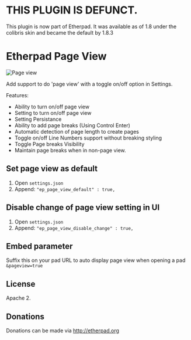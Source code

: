 # THIS PLUGIN IS DEFUNCT.  

This plugin is now part of Etherpad.  It was available as of 1.8 under the colibris skin and became the default by 1.8.3

# Etherpad Page View

<img src="http://i.imgur.com/tanIwza.png" alt="Page view">

Add support to do 'page view' with a toggle on/off option in Settings.  

Features:
* Ability to turn on/off page view
* Setting to turn on/off page view
* Setting Persistance
* Ability to add page breaks (Using Control Enter)
* Automatic detection of page length to create pages
* Toggle on/off Line Numbers support without breaking styling
* Toggle Page breaks Visibility
* Maintain page breaks when in non-page view.

## Set page view as default

1. Open `settings.json`
2. Append:
   `"ep_page_view_default" : true,`

## Disable change of page view setting in UI
1. Open `settings.json`
2. Append:
   `"ep_page_view_disable_change" : true,`

## Embed parameter
Suffix this on your pad URL to auto display page view when opening a pad ``&pageview=true``

## License
Apache 2.

## Donations
Donations can be made via http://etherpad.org
